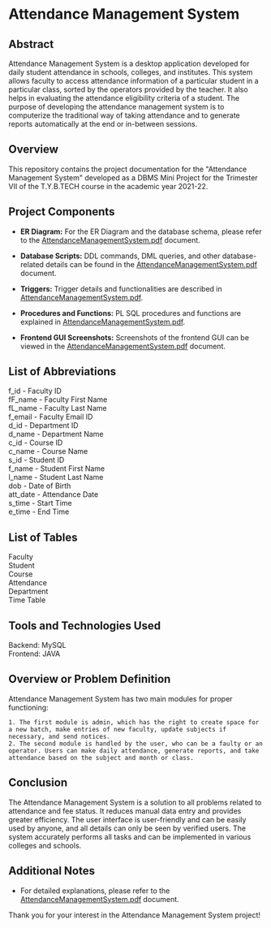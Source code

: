 # Attendance Management System

## Abstract
Attendance Management System is a desktop application developed for daily student attendance in schools, colleges, and institutes. This system allows faculty to access attendance information of a particular student in a particular class, sorted by the operators provided by the teacher. It also helps in evaluating the attendance eligibility criteria of a student. The purpose of developing the attendance management system is to computerize the traditional way of taking attendance and to generate reports automatically at the end or in-between sessions.

## Overview

This repository contains the project documentation for the "Attendance Management System" developed as a DBMS Mini Project for the Trimester VII of the T.Y.B.TECH course in the academic year 2021-22.

## Project Components

- **ER Diagram:** For the ER Diagram and the database schema, please refer to the [AttendanceManagementSystem.pdf](AttendanceManagementSystem.pdf) document.

- **Database Scripts:** DDL commands, DML queries, and other database-related details can be found in the [AttendanceManagementSystem.pdf](AttendanceManagementSystem.pdf) document.

- **Triggers:** Trigger details and functionalities are described in [AttendanceManagementSystem.pdf](AttendanceManagementSystem.pdf).

- **Procedures and Functions:** PL SQL procedures and functions are explained in [AttendanceManagementSystem.pdf](AttendanceManagementSystem.pdf).

- **Frontend GUI Screenshots:** Screenshots of the frontend GUI can be viewed in the [AttendanceManagementSystem.pdf](AttendanceManagementSystem.pdf) document.

## List of Abbreviations

f_id - Faculty ID   
fF_name - Faculty First Name    
fL_name - Faculty Last Name     
f_email - Faculty Email ID  
d_id - Department ID    
d_name - Department Name    
c_id - Course ID    
c_name - Course Name    
s_id - Student ID   
f_name - Student First Name     
l_name - Student Last Name      
dob - Date of Birth     
att_date - Attendance Date  
s_time - Start Time     
e_time - End Time   

## List of Tables
Faculty     
Student     
Course      
Attendance      
Department      
Time Table      

## Tools and Technologies Used
Backend: MySQL      
Frontend: JAVA      

## Overview or Problem Definition
Attendance Management System has two main modules for proper functioning:

    1. The first module is admin, which has the right to create space for a new batch, make entries of new faculty, update subjects if necessary, and send notices.     
    2. The second module is handled by the user, who can be a faulty or an operator. Users can make daily attendance, generate reports, and take attendance based on the subject and month or class.       

## Conclusion
The Attendance Management System is a solution to all problems related to attendance and fee status. It reduces manual data entry and provides greater efficiency. The user interface is user-friendly and can be easily used by anyone, and all details can only be seen by verified users. The system accurately performs all tasks and can be implemented in various colleges and schools.

## Additional Notes

- For detailed explanations, please refer to the [AttendanceManagementSystem.pdf](AttendanceManagementSystem.pdf) document.

Thank you for your interest in the Attendance Management System project!
